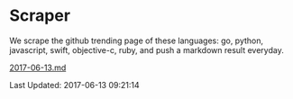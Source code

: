 # Scraper

We scrape the github trending page of these languages: go, python, javascript, swift, objective-c, ruby, and push a markdown result everyday.

[2017-06-13.md](https://github.com/henson/Scraper/blob/master/2017-06-13.md)

Last Updated: 2017-06-13 09:21:14